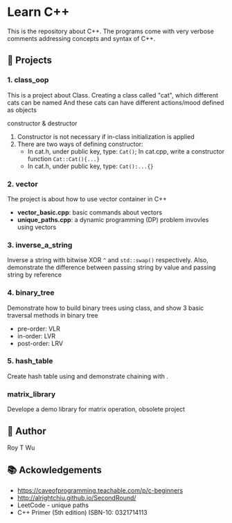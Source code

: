 # Learn C++
This is the repository about C++. The programs come with very verbose comments addressing concepts and syntax of C++.


💾 Projects
------------

### 1. class_oop
This is a project about Class. Creating a class called "cat", which different cats can be named
And these cats can have different actions/mood defined as objects

constructor & destructor
1. Constructor is not necessary if in-class initialization is applied
2. There are two ways of defining constructor:   
   - In cat.h, under public key, type: `Cat()`; 
     In cat.cpp, write a constructor function `Cat::Cat(){...}`      
   - In cat.h, under public key, type: `Cat():...{}`
	
	
### 2. vector
The project is about how to use vector container in C++
- **vector_basic.cpp**: basic commands about vectors  
- **unique_paths.cpp**: a dynamic programming (DP) problem invovles using vectors


### 3. inverse_a_string
Inverse a string with bitwise XOR `^` and `std::swap()` respectively. Also, demonstrate the difference between passing string by value and passing string by reference


### 4. binary_tree
Demonstrate how to build binary trees using class, and show 3 basic traversal methods in binary tree
- pre-order: VLR  
- in-order: LVR
- post-order: LRV


### 5. hash_table
Create hash table using <vector> and demonstrate chaining with <list>.



### matrix_library
Develope a demo library for matrix operation, obsolete project     
   

🤖 Author 
------
Roy T Wu
   
    

📚 Ackowledgements
---------------
- https://caveofprogramming.teachable.com/p/c-beginners  
- http://alrightchiu.github.io/SecondRound/
- LeetCode - unique paths
- C++ Primer (5th edition) ISBN-10: 0321714113
